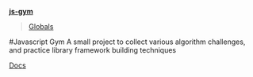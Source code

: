 **[js-gym](README.md)**

> [Globals](globals.md)

#Javascript Gym
A small project to collect various algorithm challenges, and practice library framework building techniques

[Docs](docs/README.md)
